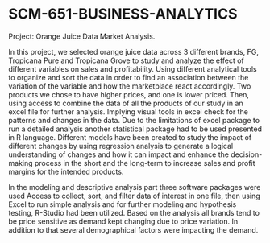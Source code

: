# SCM-651-BUSINESS-ANALYTICS
Project: Orange Juice Data Market Analysis.

In this project, we selected orange juice data across 3 different brands, FG, Tropicana Pure and Tropicana Grove to study and analyze the effect of different variables on sales and profitability. Using different analytical tools to organize and sort the data in order to find an association between the variation of the variable and how the marketplace react accordingly. Two products we chose to have higher prices, and one is lower priced. Then, using access to combine the data of all the products of our study in an excel file for further analysis. Implying visual tools in excel check for the patterns and changes in the data. Due to the limitations of excel package to run a detailed analysis another statistical package had to be used presented in R language. Different models have been created to study the impact of different changes by using regression analysis to generate a logical understanding of changes and how it can impact and enhance the decision-making process in the short and the long-term to increase sales and profit margins for the intended products.

In the modeling and descriptive analysis part three software packages were used Access to collect, sort, and filter data of interest in one file, then using Excel to run simple analysis and for further modeling and hypothesis testing, R-Studio had been utilized. Based on the analysis all brands tend to be price sensitive as demand kept changing due to price variation. In addition to that several demographical factors were impacting the demand.
